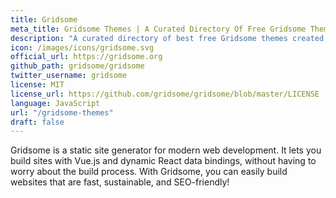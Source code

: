 ```yaml
---
title: Gridsome
meta_title: Gridsome Themes | A Curated Directory Of Free Gridsome Themes
description: "A curated directory of best free Gridsome themes created by independent web designers & developers that are open source, MIT licensed & available for free to download."
icon: /images/icons/gridsome.svg
official_url: https://gridsome.org
github_path: gridsome/gridsome
twitter_username: gridsome
license: MIT
license_url: https://github.com/gridsome/gridsome/blob/master/LICENSE
language: JavaScript
url: "/gridsome-themes"
draft: false
---
```

Gridsome is a static site generator for modern web development. It lets you build sites with Vue.js and dynamic React data bindings, without having to worry about the build process. With Gridsome, you can easily build websites that are fast, sustainable, and SEO-friendly!
